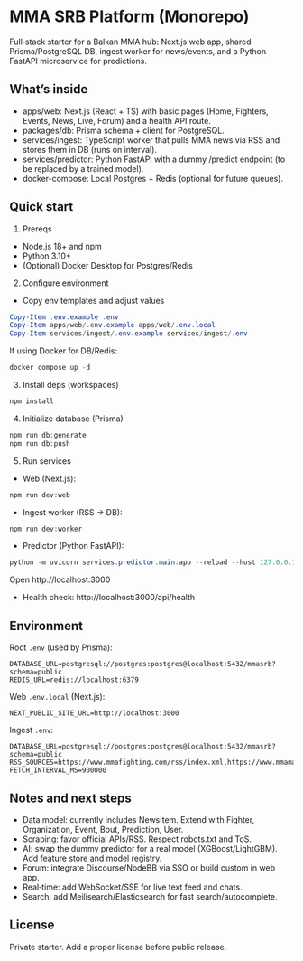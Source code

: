 # MMA SRB Platform (Monorepo)

Full‑stack starter for a Balkan MMA hub: Next.js web app, shared Prisma/PostgreSQL DB, ingest worker for news/events, and a Python FastAPI microservice for predictions.

## What’s inside
- apps/web: Next.js (React + TS) with basic pages (Home, Fighters, Events, News, Live, Forum) and a health API route.
- packages/db: Prisma schema + client for PostgreSQL.
- services/ingest: TypeScript worker that pulls MMA news via RSS and stores them in DB (runs on interval).
- services/predictor: Python FastAPI with a dummy /predict endpoint (to be replaced by a trained model).
- docker-compose: Local Postgres + Redis (optional for future queues).

## Quick start

1) Prereqs
- Node.js 18+ and npm
- Python 3.10+
- (Optional) Docker Desktop for Postgres/Redis

2) Configure environment
- Copy env templates and adjust values

```powershell
Copy-Item .env.example .env
Copy-Item apps/web/.env.example apps/web/.env.local
Copy-Item services/ingest/.env.example services/ingest/.env
```

If using Docker for DB/Redis:
```powershell
docker compose up -d
```

3) Install deps (workspaces)
```powershell
npm install
```

4) Initialize database (Prisma)
```powershell
npm run db:generate
npm run db:push
```

5) Run services
- Web (Next.js):
```powershell
npm run dev:web
```
- Ingest worker (RSS -> DB):
```powershell
npm run dev:worker
```
- Predictor (Python FastAPI):
```powershell
python -m uvicorn services.predictor.main:app --reload --host 127.0.0.1 --port 8001
```

Open http://localhost:3000
- Health check: http://localhost:3000/api/health

## Environment
Root `.env` (used by Prisma):
```
DATABASE_URL=postgresql://postgres:postgres@localhost:5432/mmasrb?schema=public
REDIS_URL=redis://localhost:6379
```

Web `.env.local` (Next.js):
```
NEXT_PUBLIC_SITE_URL=http://localhost:3000
```

Ingest `.env`:
```
DATABASE_URL=postgresql://postgres:postgres@localhost:5432/mmasrb?schema=public
RSS_SOURCES=https://www.mmafighting.com/rss/index.xml,https://www.mmamania.com/rss,https://www.mmajunkie.usatoday.com/feed
FETCH_INTERVAL_MS=900000
```

## Notes and next steps
- Data model: currently includes NewsItem. Extend with Fighter, Organization, Event, Bout, Prediction, User.
- Scraping: favor official APIs/RSS. Respect robots.txt and ToS.
- AI: swap the dummy predictor for a real model (XGBoost/LightGBM). Add feature store and model registry.
- Forum: integrate Discourse/NodeBB via SSO or build custom in web app.
- Real‑time: add WebSocket/SSE for live text feed and chats.
- Search: add Meilisearch/Elasticsearch for fast search/autocomplete.

## License
Private starter. Add a proper license before public release.